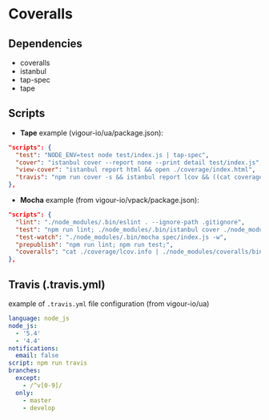 # Coveralls

## Dependencies
  - coveralls
  - istanbul
  - tap-spec
  - tape

## Scripts
  - **Tape** example (vigour-io/ua/package.json):

```json
"scripts": {
  "test": "NODE_ENV=test node test/index.js | tap-spec",
  "cover": "istanbul cover --report none --print detail test/index.js",
  "view-cover": "istanbul report html && open ./coverage/index.html",
  "travis": "npm run cover -s && istanbul report lcov && ((cat coverage/lcov.info | coveralls) || exit 0)"
},
```

  - **Mocha** example (from vigour-io/vpack/package.json):

```json
"scripts": {
  "lint": "./node_modules/.bin/eslint . --ignore-path .gitignore",
  "test": "npm run lint; ./node_modules/.bin/istanbul cover ./node_modules/mocha/bin/_mocha --report lcovonly -- -R spec spec/index.js",
  "test-watch": "./node_modules/.bin/mocha spec/index.js -w",
  "prepublish": "npm run lint; npm run test;",
  "coveralls": "cat ./coverage/lcov.info | ./node_modules/coveralls/bin/coveralls.js"
},
```

## Travis (.travis.yml)
example of `.travis.yml` file configuration (from vigour-io/ua)

```yml
language: node_js
node_js:
  - '5.4'
  - '4.4'
notifications:
  email: false
script: npm run travis
branches:
  except:
    - /^v[0-9]/
  only:
    - master
    - develop
```